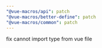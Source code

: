 ```yaml
---
"@vue-macros/api": patch
"@vue-macros/better-define": patch
"@vue-macros/common": patch
---
```


fix cannot import type from vue file
